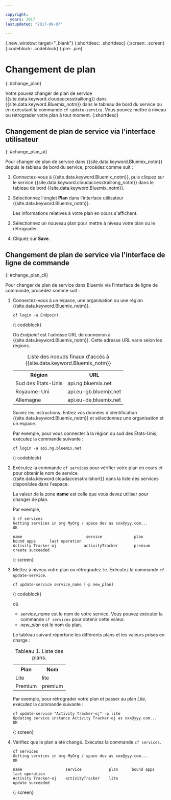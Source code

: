```yaml
---

copyright:
  years: 2017
lastupdated: "2017-09-07"

---
```


{:new_window: target="_blank"}
{:shortdesc: .shortdesc}
{:screen: .screen}
{:codeblock: .codeblock}
{:pre: .pre}


# Changement de plan
{: #change_plan}

Votre pouvez changer de plan de service {{site.data.keyword.cloudaccesstraillong}} dans {{site.data.keyword.Bluemix_notm}} dans le tableau de bord du service ou en exécutant la commande `cf update-service`. Vous pouvez mettre à niveau ou rétrograder votre plan à tout moment.
{:shortdesc}

## Changement de plan de service via l'interface utilisateur
{: #change_plan_ui}

Pour changer de plan de service dans {{site.data.keyword.Bluemix_notm}} depuis le tableau de bord du service, procédez comme suit :

1. Connectez-vous à {{site.data.keyword.Bluemix_notm}}, puis cliquez sur le service {{site.data.keyword.cloudaccesstraillong_notm}} dans le tableau de bord {{site.data.keyword.Bluemix_notm}}. 
    
2. Sélectionnez l'onglet **Plan** dans l'interface utilisateur {{site.data.keyword.Bluemix_notm}}.

    Les informations relatives à votre plan en cours s'affichent.
	
3. Sélectionnez un nouveau plan pour mettre à niveau votre plan ou le rétrograder. 

4. Cliquez sur **Save**.



## Changement de plan de service via l'interface de ligne de commande
{: #change_plan_cli}

Pour changer de plan de service dans Bluemix via l'interface de ligne de commande, procédez comme suit :

1. Connectez-vous à un espace, une organisation ou une région {{site.data.keyword.Bluemix_notm}}. 

    ```
    cf login -a Endpoint
    ```
    {: codeblock}
	
	Où *Endpoint* est l'adresse URL de connexion à {{site.data.keyword.Bluemix_notm}}. Cette adresse URL varie selon les régions.
	
	<table>
	    <caption>Liste des noeuds finaux d'accès à {{site.data.keyword.Bluemix_notm}}</caption>
		<tr>
		  <th>Région</th>
		  <th>URL</th>
		</tr>
		<tr>
		  <td>Sud des Etats-Unis</td>
		  <td>api.ng.bluemix.net</td>
		</tr>
		<tr>
		  <td>Royaume-Uni</td>
		  <td>api.eu-gb.bluemix.net</td>
		</tr>
		<tr>
		  <td>Allemagne</td>
		  <td>api.eu-de.bluemix.net</td>
		</tr>
	</table>

    Suivez les instructions. Entrez vos données d'identification {{site.data.keyword.Bluemix_notm}} et sélectionnez une organisation et un espace. 

    Par exemple, pour vous connecter à la région du sud des Etats-Unis, exécutez la commande suivante :
	
	```
	cf login -a api.ng.bluemix.net
	```
	{: codeblock}
	
2. Exécutez la commande `cf services` pour vérifier votre plan en cours et pour obtenir le nom de service {{site.data.keyword.cloudaccesstrailshort}} dans la liste des services disponibles dans l'espace. 

    La valeur de la zone **name** est celle que vous devez utiliser pour changer de plan. 

    Par exemple,
	
	```
	$ cf services
    Getting services in org MyOrg / space dev as xxx@yyy.com...
    OK
    
    name                            service              plan          bound apps      last operation
    Activity Tracker-oj            activityTracker       premium                       create succeeded
    ```
	{: screen}
    
3. Mettez à niveau votre plan ou rétrogradez-le. Exécutez la commande `cf update-service`.
    
	```
	cf update-service service_name [-p new_plan]
	```
	{: codeblock}
	
	où 
	
	* *service_name* est le nom de votre service. Vous pouvez exécuter la commande `cf services` pour obtenir cette valeur.
	* *new_plan* est le nom du plan.
	
	Le tableau suivant répertorie les différents plans et les valeurs prises en charge :
	
	<table>
	  <caption>Tableau 1. Liste des plans.</caption>
	  <tr>
	    <th>Plan</th>
	    <th>Nom</th>
	  </tr>
	  <tr>
	    <td>Lite</td>
	    <td>lite</td>
	  </tr>
	  <tr>
	    <td>Premium</td>
	    <td>premium</td>
	  </tr>
	</table>
	
	Par exemple, pour rétrograder votre plan et passer au plan *Lite*, exécutez la commande suivante :
	
	```
	cf update-service "Activity Tracker-oj" -p lite
    Updating service instance Activity Tracker-oj as xxx@yyy.com...
    OK
	```
	{: screen}

4. Vérifiez que le plan a été changé. Exécutez la commande `cf services`.

    ```
	cf services
    Getting services in org MyOrg / space dev as xxx@yyy.com...
    OK

    name                   service            plan      bound apps   last operation
    Activity Tracker-oj    activityTracker    lite                   update succeeded
	```
	{: screen}






